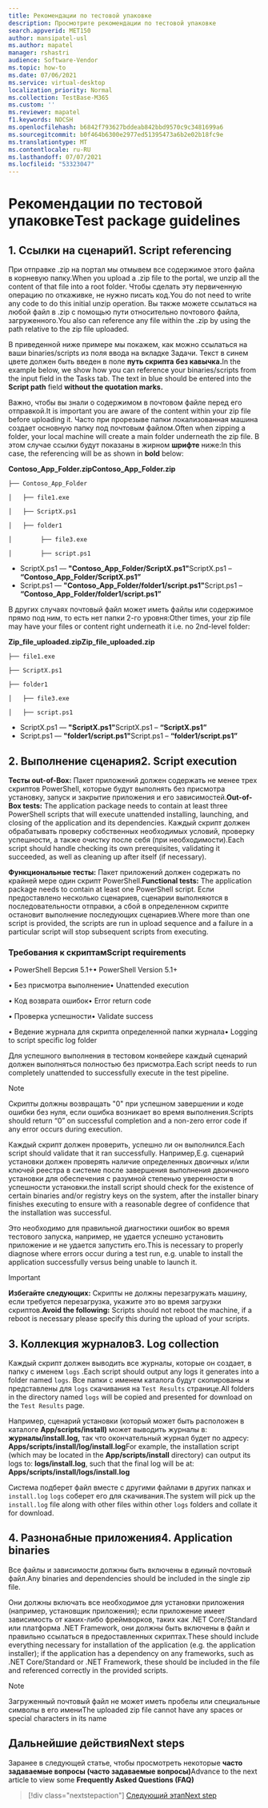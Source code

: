 ```yaml
---
title: Рекомендации по тестовой упаковке
description: Просмотрите рекомендации по тестовой упаковке
search.appverid: MET150
author: mansipatel-usl
ms.author: mapatel
manager: rshastri
audience: Software-Vendor
ms.topic: how-to
ms.date: 07/06/2021
ms.service: virtual-desktop
localization_priority: Normal
ms.collection: TestBase-M365
ms.custom: ''
ms.reviewer: mapatel
f1.keywords: NOCSH
ms.openlocfilehash: b6842f793627bddeab842bbd9570c9c3481699a6
ms.sourcegitcommit: b0f464b6300e2977ed51395473a6b2e02b18fc9e
ms.translationtype: MT
ms.contentlocale: ru-RU
ms.lasthandoff: 07/07/2021
ms.locfileid: "53323047"
---
```

# <a name="test-package-guidelines"></a><span data-ttu-id="db253-103">Рекомендации по тестовой упаковке</span><span class="sxs-lookup"><span data-stu-id="db253-103">Test package guidelines</span></span>

## <a name="1---script-referencing"></a><span data-ttu-id="db253-104">1. Ссылки на сценарий</span><span class="sxs-lookup"><span data-stu-id="db253-104">1.   Script referencing</span></span>

<span data-ttu-id="db253-105">При отправке .zip на портал мы отмывем все содержимое этого файла в корневую папку.</span><span class="sxs-lookup"><span data-stu-id="db253-105">When you upload a .zip file to the portal, we unzip all the content of that file into a root folder.</span></span> <span data-ttu-id="db253-106">Чтобы сделать эту первиченную операцию по откаживке, не нужно писать код.</span><span class="sxs-lookup"><span data-stu-id="db253-106">You do not need to write any code to do this initial unzip operation.</span></span> <span data-ttu-id="db253-107">Вы также можете ссылаться на любой файл в .zip с помощью пути относительно почтового файла, загруженного.</span><span class="sxs-lookup"><span data-stu-id="db253-107">You also can reference any file within the .zip by using the path relative to the zip file uploaded.</span></span>

<span data-ttu-id="db253-108">В приведенной ниже примере мы покажем, как можно ссылаться на ваши binaries/scripts из поля ввода на вкладке Задачи. Текст в синем цвете должен быть введен в поле **путь скрипта** **без кавычка.**</span><span class="sxs-lookup"><span data-stu-id="db253-108">In the example below, we show how you can reference your binaries/scripts from the input field in the Tasks tab. The text in blue should be entered into the **Script path** field **without the quotation marks.**</span></span>

<span data-ttu-id="db253-109">Важно, чтобы вы знали о содержимом в почтовом файле перед его отправкой.</span><span class="sxs-lookup"><span data-stu-id="db253-109">It is important you are aware of the content within your zip file before uploading it.</span></span> <span data-ttu-id="db253-110">Часто при прорезыве папки локализованная машина создает основную папку под почтовым файлом.</span><span class="sxs-lookup"><span data-stu-id="db253-110">Often when zipping a folder, your local machine will create a main folder underneath the zip file.</span></span> <span data-ttu-id="db253-111">В этом случае ссылки будут показаны в жирном **шрифте** ниже:</span><span class="sxs-lookup"><span data-stu-id="db253-111">In this case, the referencing will be as shown in **bold** below:</span></span>

 <span data-ttu-id="db253-112">**Contoso_App_Folder.zip**</span><span class="sxs-lookup"><span data-stu-id="db253-112">**Contoso_App_Folder.zip**</span></span>
~~~ 
├── Contoso_App_Folder

│   ├── file1.exe

│   ├── ScriptX.ps1

│   ├── folder1

│        ├── file3.exe

│        ├── script.ps1
~~~

  - <span data-ttu-id="db253-113">ScriptX.ps1 — **"Contoso_App_Folder/ScriptX.ps1"**</span><span class="sxs-lookup"><span data-stu-id="db253-113">ScriptX.ps1 – **“Contoso_App_Folder/ScriptX.ps1”**</span></span>
  - <span data-ttu-id="db253-114">Script.ps1 — **"Contoso_App_Folder/folder1/script.ps1"**</span><span class="sxs-lookup"><span data-stu-id="db253-114">Script.ps1 – **“Contoso_App_Folder/folder1/script.ps1”**</span></span>

<span data-ttu-id="db253-115">В других случаях почтовый файл может иметь файлы или содержимое прямо под ним, то есть нет папки 2-го уровня:</span><span class="sxs-lookup"><span data-stu-id="db253-115">Other times, your zip file may have your files or content right underneath it i.e. no 2nd-level folder:</span></span>

 <span data-ttu-id="db253-116">**Zip_file_uploaded.zip**</span><span class="sxs-lookup"><span data-stu-id="db253-116">**Zip_file_uploaded.zip**</span></span>
~~~ 
├── file1.exe

├── ScriptX.ps1

├── folder1

│   ├── file3.exe

│   ├── script.ps1
~~~
  - <span data-ttu-id="db253-117">ScriptX.ps1 — **"ScriptX.ps1"**</span><span class="sxs-lookup"><span data-stu-id="db253-117">ScriptX.ps1 – **“ScriptX.ps1”**</span></span>
  - <span data-ttu-id="db253-118">Script.ps1 — **"folder1/script.ps1"**</span><span class="sxs-lookup"><span data-stu-id="db253-118">Script.ps1 – **“folder1/script.ps1”**</span></span>
  
## <a name="2---script-execution"></a><span data-ttu-id="db253-119">2. Выполнение сценария</span><span class="sxs-lookup"><span data-stu-id="db253-119">2.   Script execution</span></span>

<span data-ttu-id="db253-120">**Тесты out-of-Box:** Пакет приложений должен содержать не менее трех скриптов PowerShell, которые будут выполнять без присмотра установку, запуск и закрытие приложения и его зависимостей.</span><span class="sxs-lookup"><span data-stu-id="db253-120">**Out-of-Box tests:** The application package needs to contain at least three PowerShell scripts that will execute unattended installing, launching, and closing of the application and its dependencies.</span></span> <span data-ttu-id="db253-121">Каждый скрипт должен обрабатывать проверку собственных необходимых условий, проверку успешности, а также очистку после себя (при необходимости).</span><span class="sxs-lookup"><span data-stu-id="db253-121">Each script should handle checking its own prerequisites, validating it succeeded, as well as cleaning up after itself (if necessary).</span></span>

<span data-ttu-id="db253-122">**Функциональные тесты:** Пакет приложений должен содержать по крайней мере один скрипт PowerShell.</span><span class="sxs-lookup"><span data-stu-id="db253-122">**Functional tests:** The application package needs to contain at least one PowerShell script.</span></span> <span data-ttu-id="db253-123">Если предоставлено несколько сценариев, сценарии выполняются в последовательности отправки, а сбой в определенном скрипте остановит выполнение последующих сценариев.</span><span class="sxs-lookup"><span data-stu-id="db253-123">Where more than one script is provided, the scripts are run in upload sequence and a failure in a particular script will stop subsequent scripts from executing.</span></span>

### <a name="script-requirements"></a><span data-ttu-id="db253-124">Требования к скриптам</span><span class="sxs-lookup"><span data-stu-id="db253-124">Script requirements</span></span>

<span data-ttu-id="db253-125">• PowerShell Версия 5.1+</span><span class="sxs-lookup"><span data-stu-id="db253-125">•   PowerShell Version 5.1+</span></span>     

<span data-ttu-id="db253-126">• Без присмотра выполнение</span><span class="sxs-lookup"><span data-stu-id="db253-126">•   Unattended execution</span></span>    

<span data-ttu-id="db253-127">• Код возврата ошибок</span><span class="sxs-lookup"><span data-stu-id="db253-127">•   Error return code</span></span>               

<span data-ttu-id="db253-128">• Проверка успешности</span><span class="sxs-lookup"><span data-stu-id="db253-128">•   Validate success</span></span>            

<span data-ttu-id="db253-129">• Ведение журнала для скрипта определенной папки журнала</span><span class="sxs-lookup"><span data-stu-id="db253-129">•   Logging to script specific log folder</span></span>

<span data-ttu-id="db253-130">Для успешного выполнения в тестовом конвейере каждый сценарий должен выполняться полностью без присмотра.</span><span class="sxs-lookup"><span data-stu-id="db253-130">Each script needs to run completely unattended to successfully execute in the test pipeline.</span></span>

> [!Note]
> <span data-ttu-id="db253-131">Скрипты должны возвращать "0" при успешном завершении и коде ошибки без нуля, если ошибка возникает во время выполнения.</span><span class="sxs-lookup"><span data-stu-id="db253-131">Scripts should return “0” on successful completion and a non-zero error code if any error occurs during execution.</span></span>

<span data-ttu-id="db253-132">Каждый скрипт должен проверить, успешно ли он выполнился.</span><span class="sxs-lookup"><span data-stu-id="db253-132">Each script should validate that it ran successfully.</span></span> <span data-ttu-id="db253-133">Например,</span><span class="sxs-lookup"><span data-stu-id="db253-133">E.g.</span></span> <span data-ttu-id="db253-134">сценарий установки должен проверять наличие определенных двоичных и/или ключей реестра в системе после завершения выполнения двоичного установки для обеспечения с разумной степенью уверенности в успешности установки.</span><span class="sxs-lookup"><span data-stu-id="db253-134">the install script should check for the existence of certain binaries and/or registry keys on the system, after the installer binary finishes executing to ensure with a reasonable degree of confidence that the installation was successful.</span></span> 

<span data-ttu-id="db253-135">Это необходимо для правильной диагностики ошибок во время тестового запуска, например, не удается успешно установить приложение и не удается запустить его.</span><span class="sxs-lookup"><span data-stu-id="db253-135">This is necessary to properly diagnose where errors occur during a test run, e.g. unable to install the application successfully versus being unable to launch it.</span></span>

> [!Important]
> <span data-ttu-id="db253-136">**Избегайте следующих:** Скрипты не должны перезагружать машину, если требуется перезагрузка, укажите это во время загрузки скриптов.</span><span class="sxs-lookup"><span data-stu-id="db253-136">**Avoid the following:** Scripts should not reboot the machine, if a reboot is necessary please specify this during the upload of your scripts.</span></span>

## <a name="3---log-collection"></a><span data-ttu-id="db253-137">3. Коллекция журналов</span><span class="sxs-lookup"><span data-stu-id="db253-137">3.   Log collection</span></span>

<span data-ttu-id="db253-138">Каждый скрипт должен выводить все журналы, которые он создает, в папку с именем ```logs``` .</span><span class="sxs-lookup"><span data-stu-id="db253-138">Each script should output any logs it generates into a folder named ```logs```.</span></span> <span data-ttu-id="db253-139">Все папки с именем каталога будут скопированы и представлены для ```logs``` скачивания на ```Test Results``` странице.</span><span class="sxs-lookup"><span data-stu-id="db253-139">All folders in the directory named ```logs``` will be copied and presented for download on the ```Test Results``` page.</span></span>

<span data-ttu-id="db253-140">Например, сценарий установки (который может быть расположен в каталоге **App/scripts/install)** может выводить журналы в: **журналы/install.log,** так что окончательный журнал будет по адресу: **Apps/scripts/install/log/install.log**</span><span class="sxs-lookup"><span data-stu-id="db253-140">For example, the installation script (which may be located in the **App/scripts/install** directory) can output its logs to: **logs/install.log**, such that the final log will be at: **Apps/scripts/install/logs/install.log**</span></span>

<span data-ttu-id="db253-141">Система подберет файл вместе с другими файлами в других папках и ```install.log``` ```logs``` соберет его для скачивания.</span><span class="sxs-lookup"><span data-stu-id="db253-141">The system will pick up the ```install.log``` file along with other files within other ```logs``` folders and collate it for download.</span></span>


## <a name="4---application-binaries"></a><span data-ttu-id="db253-142">4. Разнонабные приложения</span><span class="sxs-lookup"><span data-stu-id="db253-142">4.   Application binaries</span></span>

<span data-ttu-id="db253-143">Все файлы и зависимости должны быть включены в единый почтовый файл.</span><span class="sxs-lookup"><span data-stu-id="db253-143">Any binaries and dependencies should be included in the single zip file.</span></span> 

<span data-ttu-id="db253-144">Они должны включать все необходимое для установки приложения (например, установщик приложения); если приложение имеет зависимость от каких-либо фреймворков, таких как .NET Core/Standard или платформа .NET Framework, они должны быть включены в файл и правильно ссылаться в предоставленных скриптах.</span><span class="sxs-lookup"><span data-stu-id="db253-144">These should include everything necessary for installation of the application (e.g. the application installer); if the application has a dependency on any frameworks, such as .NET Core/Standard or .NET Framework, these should be included in the file and referenced correctly in the provided scripts.</span></span>


> [!Note]
> <span data-ttu-id="db253-145">Загруженный почтовый файл не может иметь пробелы или специальные символы в его имени</span><span class="sxs-lookup"><span data-stu-id="db253-145">The uploaded zip file cannot have any spaces or special characters in its name</span></span>

## <a name="next-steps"></a><span data-ttu-id="db253-146">Дальнейшие действия</span><span class="sxs-lookup"><span data-stu-id="db253-146">Next steps</span></span>

<span data-ttu-id="db253-147">Заранее в следующей статье, чтобы просмотреть некоторые **часто задаваемые вопросы (часто задаваемые вопросы)**</span><span class="sxs-lookup"><span data-stu-id="db253-147">Advance to the next article to view some **Frequently Asked Questions (FAQ)**</span></span>
> [!div class="nextstepaction"]
> [<span data-ttu-id="db253-148">Следующий этап</span><span class="sxs-lookup"><span data-stu-id="db253-148">Next step</span></span>](faq.md)
